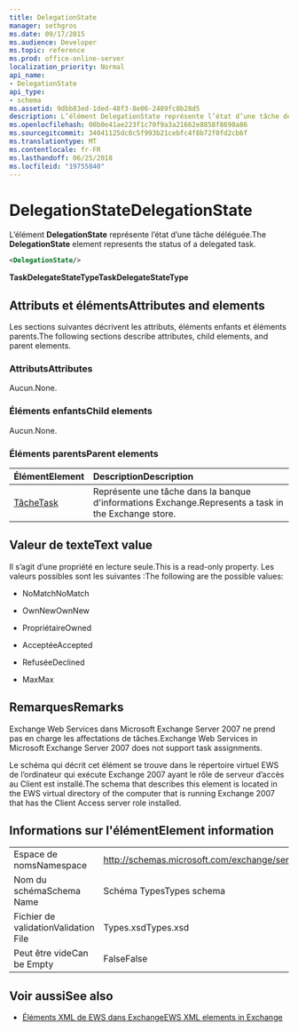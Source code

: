 ```yaml
---
title: DelegationState
manager: sethgros
ms.date: 09/17/2015
ms.audience: Developer
ms.topic: reference
ms.prod: office-online-server
localization_priority: Normal
api_name:
- DelegationState
api_type:
- schema
ms.assetid: 9dbb83ed-1ded-48f3-8e06-2489fc8b28d5
description: L’élément DelegationState représente l’état d’une tâche déléguée.
ms.openlocfilehash: 00b0e41ae223f1c70f9a3a21662e8858f8690a86
ms.sourcegitcommit: 34041125dc8c5f993b21cebfc4f8b72f0fd2cb6f
ms.translationtype: MT
ms.contentlocale: fr-FR
ms.lasthandoff: 06/25/2018
ms.locfileid: "19755840"
---
```

# <a name="delegationstate"></a><span data-ttu-id="07513-103">DelegationState</span><span class="sxs-lookup"><span data-stu-id="07513-103">DelegationState</span></span>

<span data-ttu-id="07513-104">L’élément **DelegationState** représente l’état d’une tâche déléguée.</span><span class="sxs-lookup"><span data-stu-id="07513-104">The **DelegationState** element represents the status of a delegated task.</span></span> 
  
```xml
<DelegationState/>
```

<span data-ttu-id="07513-105">**TaskDelegateStateType**</span><span class="sxs-lookup"><span data-stu-id="07513-105">**TaskDelegateStateType**</span></span>

## <a name="attributes-and-elements"></a><span data-ttu-id="07513-106">Attributs et éléments</span><span class="sxs-lookup"><span data-stu-id="07513-106">Attributes and elements</span></span>

<span data-ttu-id="07513-107">Les sections suivantes décrivent les attributs, éléments enfants et éléments parents.</span><span class="sxs-lookup"><span data-stu-id="07513-107">The following sections describe attributes, child elements, and parent elements.</span></span>
  
### <a name="attributes"></a><span data-ttu-id="07513-108">Attributs</span><span class="sxs-lookup"><span data-stu-id="07513-108">Attributes</span></span>

<span data-ttu-id="07513-109">Aucun.</span><span class="sxs-lookup"><span data-stu-id="07513-109">None.</span></span>
  
### <a name="child-elements"></a><span data-ttu-id="07513-110">Éléments enfants</span><span class="sxs-lookup"><span data-stu-id="07513-110">Child elements</span></span>

<span data-ttu-id="07513-111">Aucun.</span><span class="sxs-lookup"><span data-stu-id="07513-111">None.</span></span>
  
### <a name="parent-elements"></a><span data-ttu-id="07513-112">Éléments parents</span><span class="sxs-lookup"><span data-stu-id="07513-112">Parent elements</span></span>

|<span data-ttu-id="07513-113">**Élément**</span><span class="sxs-lookup"><span data-stu-id="07513-113">**Element**</span></span>|<span data-ttu-id="07513-114">**Description**</span><span class="sxs-lookup"><span data-stu-id="07513-114">**Description**</span></span>|
|:-----|:-----|
|[<span data-ttu-id="07513-115">Tâche</span><span class="sxs-lookup"><span data-stu-id="07513-115">Task</span></span>](task.md) <br/> |<span data-ttu-id="07513-116">Représente une tâche dans la banque d'informations Exchange.</span><span class="sxs-lookup"><span data-stu-id="07513-116">Represents a task in the Exchange store.</span></span>  <br/> |
   
## <a name="text-value"></a><span data-ttu-id="07513-117">Valeur de texte</span><span class="sxs-lookup"><span data-stu-id="07513-117">Text value</span></span>

<span data-ttu-id="07513-118">Il s’agit d’une propriété en lecture seule.</span><span class="sxs-lookup"><span data-stu-id="07513-118">This is a read-only property.</span></span> <span data-ttu-id="07513-119">Les valeurs possibles sont les suivantes :</span><span class="sxs-lookup"><span data-stu-id="07513-119">The following are the possible values:</span></span>
  
- <span data-ttu-id="07513-120">NoMatch</span><span class="sxs-lookup"><span data-stu-id="07513-120">NoMatch</span></span>
    
- <span data-ttu-id="07513-121">OwnNew</span><span class="sxs-lookup"><span data-stu-id="07513-121">OwnNew</span></span>
    
- <span data-ttu-id="07513-122">Propriétaire</span><span class="sxs-lookup"><span data-stu-id="07513-122">Owned</span></span>
    
- <span data-ttu-id="07513-123">Acceptée</span><span class="sxs-lookup"><span data-stu-id="07513-123">Accepted</span></span>
    
- <span data-ttu-id="07513-124">Refusée</span><span class="sxs-lookup"><span data-stu-id="07513-124">Declined</span></span>
    
- <span data-ttu-id="07513-125">Max</span><span class="sxs-lookup"><span data-stu-id="07513-125">Max</span></span>
    
## <a name="remarks"></a><span data-ttu-id="07513-126">Remarques</span><span class="sxs-lookup"><span data-stu-id="07513-126">Remarks</span></span>

<span data-ttu-id="07513-127">Exchange Web Services dans Microsoft Exchange Server 2007 ne prend pas en charge les affectations de tâches.</span><span class="sxs-lookup"><span data-stu-id="07513-127">Exchange Web Services in Microsoft Exchange Server 2007 does not support task assignments.</span></span>
  
<span data-ttu-id="07513-128">Le schéma qui décrit cet élément se trouve dans le répertoire virtuel EWS de l’ordinateur qui exécute Exchange 2007 ayant le rôle de serveur d’accès au Client est installé.</span><span class="sxs-lookup"><span data-stu-id="07513-128">The schema that describes this element is located in the EWS virtual directory of the computer that is running Exchange 2007 that has the Client Access server role installed.</span></span>
  
## <a name="element-information"></a><span data-ttu-id="07513-129">Informations sur l'élément</span><span class="sxs-lookup"><span data-stu-id="07513-129">Element information</span></span>

|||
|:-----|:-----|
|<span data-ttu-id="07513-130">Espace de noms</span><span class="sxs-lookup"><span data-stu-id="07513-130">Namespace</span></span>  <br/> |http://schemas.microsoft.com/exchange/services/2006/types  <br/> |
|<span data-ttu-id="07513-131">Nom du schéma</span><span class="sxs-lookup"><span data-stu-id="07513-131">Schema Name</span></span>  <br/> |<span data-ttu-id="07513-132">Schéma Types</span><span class="sxs-lookup"><span data-stu-id="07513-132">Types schema</span></span>  <br/> |
|<span data-ttu-id="07513-133">Fichier de validation</span><span class="sxs-lookup"><span data-stu-id="07513-133">Validation File</span></span>  <br/> |<span data-ttu-id="07513-134">Types.xsd</span><span class="sxs-lookup"><span data-stu-id="07513-134">Types.xsd</span></span>  <br/> |
|<span data-ttu-id="07513-135">Peut être vide</span><span class="sxs-lookup"><span data-stu-id="07513-135">Can be Empty</span></span>  <br/> |<span data-ttu-id="07513-136">False</span><span class="sxs-lookup"><span data-stu-id="07513-136">False</span></span>  <br/> |
   
## <a name="see-also"></a><span data-ttu-id="07513-137">Voir aussi</span><span class="sxs-lookup"><span data-stu-id="07513-137">See also</span></span>

- [<span data-ttu-id="07513-138">Éléments XML de EWS dans Exchange</span><span class="sxs-lookup"><span data-stu-id="07513-138">EWS XML elements in Exchange</span></span>](ews-xml-elements-in-exchange.md)

